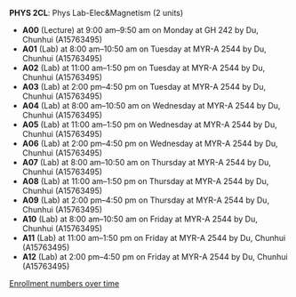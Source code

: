 **PHYS 2CL**: Phys Lab-Elec&Magnetism (2 units)

- **A00** (Lecture) at 9:00 am–9:50 am on Monday at GH 242 by Du, Chunhui (A15763495)
- **A01** (Lab) at 8:00 am–10:50 am on Tuesday at MYR-A 2544 by Du, Chunhui (A15763495)
- **A02** (Lab) at 11:00 am–1:50 pm on Tuesday at MYR-A 2544 by Du, Chunhui (A15763495)
- **A03** (Lab) at 2:00 pm–4:50 pm on Tuesday at MYR-A 2544 by Du, Chunhui (A15763495)
- **A04** (Lab) at 8:00 am–10:50 am on Wednesday at MYR-A 2544 by Du, Chunhui (A15763495)
- **A05** (Lab) at 11:00 am–1:50 pm on Wednesday at MYR-A 2544 by Du, Chunhui (A15763495)
- **A06** (Lab) at 2:00 pm–4:50 pm on Wednesday at MYR-A 2544 by Du, Chunhui (A15763495)
- **A07** (Lab) at 8:00 am–10:50 am on Thursday at MYR-A 2544 by Du, Chunhui (A15763495)
- **A08** (Lab) at 11:00 am–1:50 pm on Thursday at MYR-A 2544 by Du, Chunhui (A15763495)
- **A09** (Lab) at 2:00 pm–4:50 pm on Thursday at MYR-A 2544 by Du, Chunhui (A15763495)
- **A10** (Lab) at 8:00 am–10:50 am on Friday at MYR-A 2544 by Du, Chunhui (A15763495)
- **A11** (Lab) at 11:00 am–1:50 pm on Friday at MYR-A 2544 by Du, Chunhui (A15763495)
- **A12** (Lab) at 2:00 pm–4:50 pm on Friday at MYR-A 2544 by Du, Chunhui (A15763495)

[Enrollment numbers over time](./PHYS2CL.tsv)

